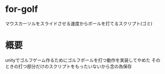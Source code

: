 # for-golf
マウスカーソルをスライドさせる速度からボールを打てるスクリプト(ゴミ)
# 概要
unityでゴルフゲーム作るためにゴルフボールを打つ動作を実装してやめた
そのときの打つ部分だけのスクリプトをもったいないから念の為保存
